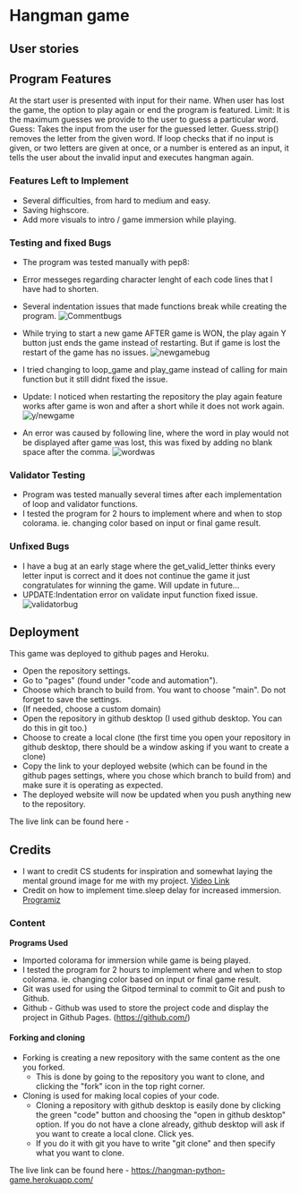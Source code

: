 

# Hangman game



## User stories

## Program Features 

At the start user is presented with input for their name.
When user has lost the game, the option to play again or end the program is featured.
Limit: It is the maximum guesses we provide to the user to guess a particular word.
Guess: Takes the input from the user for the guessed letter. Guess.strip() removes the letter from the given word.
If loop checks that if no input is given, or two letters are given at once, or a number is entered as an input, it tells the user about the invalid input and executes hangman again.

### Features Left to Implement
- Several difficulties, from hard to medium and easy.
- Saving highscore.
- Add more visuals to intro / game immersion while playing.

### Testing and fixed Bugs
- The program was tested manually with pep8:
 - Error messeges regarding character lenght of each code lines that I have had to shorten. 
 - Several indentation issues that made functions break while creating the program.
![Commentbugs](https://i.imgur.com/RcU8Aaj.png)

- While trying to start a new game AFTER game is WON, the play again Y button just ends the game instead of restarting. But if game is lost the restart of the game has no issues.
![newgamebug](https://i.imgur.com/nBZ7U90.png)
- I tried changing to loop_game and play_game instead of calling for main function but it still didnt fixed the issue. 
- Update: I noticed when restarting the repository the play again feature works after game is won and after a short while it does not work again.
![y/newgame](https://i.imgur.com/gclN4UM.png)

- An error was caused by following line, where the word in play would not be displayed after game was lost, this was fixed by adding no blank space after the comma.
![wordwas](https://i.imgur.com/b3Z3MsT.png)




### Validator Testing 
- Program was tested manually several times after each implementation of loop and validator functions.
- I tested the program for 2 hours to implement where and when to stop colorama. ie. changing color based on input or final game result.


### Unfixed Bugs

- I have a bug at an early stage where the get_valid_letter thinks every letter input is correct and it does not continue the game it just congratulates for winning the game. Will update in future...
- UPDATE:Indentation error on validate input function fixed issue.
![validatorbug](https://i.imgur.com/7bYv6rq.png)

## Deployment

This game was deployed to github pages and Heroku.

- Open the repository settings.
- Go to "pages" (found under "code and automation").
- Choose which branch to build from. You want to choose "main". Do not forget to save the settings.
- (If needed, choose a custom domain)
- Open the repository in github desktop (I used github desktop. You can do this in git too.)
- Choose to create a local clone (the first time you open your repository in github desktop, there should be a window asking if you want to create a clone)
- Copy the link to your deployed website (which can be found in the github pages settings, where you chose which branch to build from) and make sure it is operating as expected.
- The deployed website will now be updated when you push anything new to the repository.

The live link can be found here -  


## Credits 
- I want to credit CS students for inspiration and somewhat laying the mental ground image for me with my project.
[Video Link](https://www.youtube.com/watch?v=ynwB-QfOPRw&t=614s&ab_channel=CSStudents)
- Credit on how to implement time.sleep delay for increased immersion.
[Programiz](https://www.programiz.com/python-programming/time/sleep)


### Content 

__Programs Used__
  - Imported colorama for immersion while game is being played.
  - I tested the program for 2 hours to implement where and when to stop colorama. ie. changing color based on input or final game result.
  - Git was used for using the Gitpod terminal to commit to Git and push to Github.
  - Github - Github was used to store the project code and display the project in Github Pages. (https://github.com/)
 



#### Forking and cloning
- Forking is creating a new repository with the same content as the one you forked. 
    - This is done by going to the repository you want to clone, and clicking the "fork" icon in the top right corner.
- Cloning is used for making local copies of your code.
    - Cloning a repository with github desktop is easily done by clicking the green "code" button and choosing the "open in github desktop" option. If you do not have a clone already, github desktop will ask if you want to create a local clone. Click yes.
    - If you do it with git you have to write "git clone" and then specify what you want to clone.

The live link can be found here - https://hangman-python-game.herokuapp.com/



 

